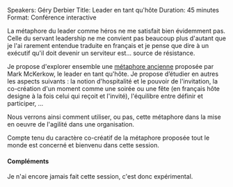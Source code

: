 Speakers: Géry Derbier
Title: Leader en tant qu'hôte
Duration: 45 minutes
Format: Conférence interactive

La métaphore du leader comme héros ne me satisfait bien évidemment pas.
Celle du servant leadership ne me convient pas beaucoup plus d'autant que je l'ai rarement entendue traduite en français et je pense que dire à un exécutif qu'il doit devenir un serviteur est... source de résistance. 

Je propose d'explorer ensemble une [métaphore ancienne][] proposée par Mark McKerkow, le leader en tant qu'hôte.
Je propose d’étudier en autres les aspects suivants : la notion d'hospitalité et le pouvoir de l'invitation, la co-création d'un moment comme une soirée ou une fête (en français hôte designe à la fois celui qui reçoit et l'invité), l'équilibre entre définir et participer, ...

Nous verrons ainsi comment utiliser, ou pas, cette métaphore dans la mise en oeuvre de l'agilité dans une organisation. 

Compte tenu du caractère co-créatif de la métaphore proposée tout le monde est concerné et bienvenu dans cette session.

#### Compléments

Je n'ai encore jamais fait cette session, c'est donc expérimental.

[métaphore ancienne]: http://hostleadership.ning.com/
